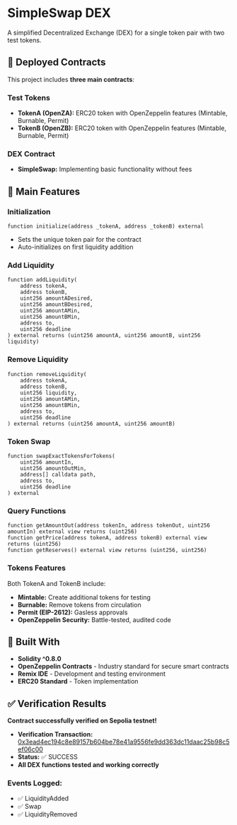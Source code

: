 # SimpleSwap DEX 

A simplified Decentralized Exchange (DEX) for a single token pair with two test tokens.

## 🔗 **Deployed Contracts**

This project includes **three main contracts**:

### **Test Tokens**
- **TokenA (OpenZA):** ERC20 token with OpenZeppelin features (Mintable, Burnable, Permit)
- **TokenB (OpenZB):** ERC20 token with OpenZeppelin features (Mintable, Burnable, Permit)

### **DEX Contract** 
- **SimpleSwap:** Implementing basic functionality without fees

## 🚀 **Main Features**

### **Initialization**
```solidity
function initialize(address _tokenA, address _tokenB) external
```
- Sets the unique token pair for the contract
- Auto-initializes on first liquidity addition

### **Add Liquidity**
```solidity
function addLiquidity(
    address tokenA,
    address tokenB,
    uint256 amountADesired,
    uint256 amountBDesired,
    uint256 amountAMin,
    uint256 amountBMin,
    address to,
    uint256 deadline
) external returns (uint256 amountA, uint256 amountB, uint256 liquidity)
```

### **Remove Liquidity**
```solidity
function removeLiquidity(
    address tokenA,
    address tokenB,
    uint256 liquidity,
    uint256 amountAMin,
    uint256 amountBMin,
    address to,
    uint256 deadline
) external returns (uint256 amountA, uint256 amountB)
```

### **Token Swap**
```solidity
function swapExactTokensForTokens(
    uint256 amountIn,
    uint256 amountOutMin,
    address[] calldata path,
    address to,
    uint256 deadline
) external
```

### **Query Functions**
```solidity
function getAmountOut(address tokenIn, address tokenOut, uint256 amountIn) external view returns (uint256)
function getPrice(address tokenA, address tokenB) external view returns (uint256)
function getReserves() external view returns (uint256, uint256)
```



### **Tokens Features**
Both TokenA and TokenB include:
- **Mintable:** Create additional tokens for testing
- **Burnable:** Remove tokens from circulation
- **Permit (EIP-2612):** Gasless approvals
- **OpenZeppelin Security:** Battle-tested, audited code

## 🔧 **Built With**

- **Solidity ^0.8.0**
- **OpenZeppelin Contracts** - Industry standard for secure smart contracts
- **Remix IDE** - Development and testing environment
- **ERC20 Standard** - Token implementation

## ✅ Verification Results

**Contract successfully verified on Sepolia testnet!**

- **Verification Transaction:** [0x3ead4ec194c8e89157b604be78e41a9556fe9dd363dc11daac25b98c5ef06c00](https://sepolia.etherscan.io/tx/0x3ead4ec194c8e89157b604be78e41a9556fe9dd363dc11daac25b98c5ef06c00)
- **Status:** ✅ SUCCESS
- **All DEX functions tested and working correctly**

### Events Logged:
- ✅ LiquidityAdded
- ✅ Swap  
- ✅ LiquidityRemoved